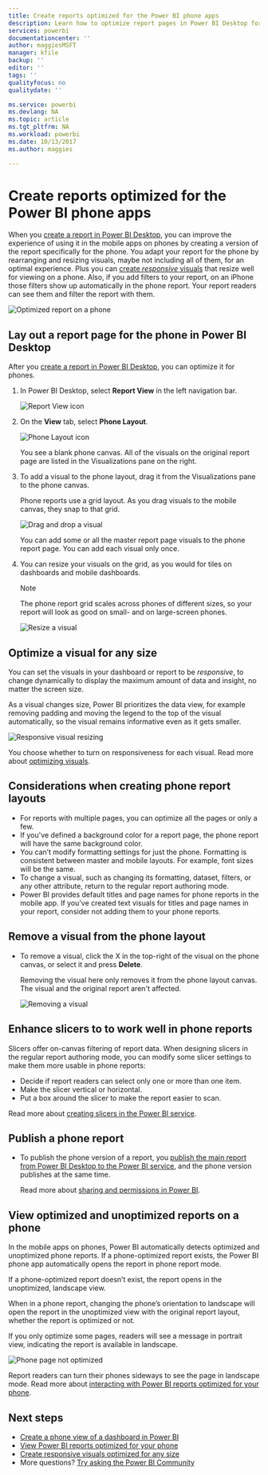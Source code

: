 ```yaml
---
title: Create reports optimized for the Power BI phone apps
description: Learn how to optimize report pages in Power BI Desktop for the Power BI phone apps.
services: powerbi
documentationcenter: ''
author: maggiesMSFT
manager: kfile
backup: ''
editor: ''
tags: ''
qualityfocus: no
qualitydate: ''

ms.service: powerbi
ms.devlang: NA
ms.topic: article
ms.tgt_pltfrm: NA
ms.workload: powerbi
ms.date: 10/13/2017
ms.author: maggies

---
```

# Create reports optimized for the Power BI phone apps
When you [create a report in Power BI Desktop](desktop-report-view.md), you can improve the experience of using it in the mobile apps on phones by creating a version of the report specifically for the phone. You adapt your report for the phone by rearranging and resizing visuals, maybe not including all of them, for an optimal experience. Plus you can [create *responsive* visuals](desktop-create-responsive-visuals.md) that resize well for viewing on a phone. Also, if you add filters to your report, on an iPhone those filters show up automatically in the phone report. Your report readers can see them and filter the report with them.

![Optimized report on a phone](media/desktop-create-phone-report/07-power-bi-phone-report-portrait.png)

## Lay out a report page for the phone in Power BI Desktop
After you [create a report in Power BI Desktop](desktop-report-view.md), you can optimize it for phones.

1. In Power BI Desktop, select **Report View** in the left navigation bar.
   
    ![Report View icon](media/desktop-create-phone-report/pbi_reportviewinpbidesigner_changeview.png)
2. On the **View** tab, select **Phone Layout**.  
   
    ![Phone Layout icon](media/desktop-create-phone-report/power-bi-phone-layout-icon.png)
   
    You see a blank phone canvas. All of the visuals on the original report page are listed in the Visualizations pane on the right.
3. To add a visual to the phone layout, drag it from the Visualizations pane to the phone canvas.
   
    Phone reports use a grid layout. As you drag visuals to the mobile canvas, they snap to that grid.
   
    ![Drag and drop a visual](media/desktop-create-phone-report/02_dragging_and_droping_a_vis.gif)
   
    You can add some or all the master report page visuals to the phone report page. You can add each visual only once.
4. You can resize your visuals on the grid, as you would for tiles on dashboards and mobile dashboards.
   
   > [!NOTE]
   > The phone report grid scales across phones of different sizes, so your report will look as good on small- and on large-screen phones.
   > 
   > 
   
   ![Resize a visual](media/desktop-create-phone-report/03_resizing_a_viz_to_grid.gif)

## Optimize a visual for any size
You can set the visuals in your dashboard or report to be *responsive*, to change dynamically to display the maximum amount of data and insight, no matter the screen size.

As a visual changes size, Power BI prioritizes the data view, for example removing padding and moving the legend to the top of the visual automatically, so the visual remains informative even as it gets smaller.

![Responsive visual resizing](media/desktop-create-phone-report/power-bi-responsive-visual.gif)

You choose whether to turn on responsiveness for each visual. Read more about [optimizing visuals](desktop-create-responsive-visuals.md).

## Considerations when creating phone report layouts
* For reports with multiple pages, you can optimize all the pages or only a few. 
* If you've defined a background color for a report page, the phone report will have the same background color.
* You can’t modify formatting settings for just the phone. Formatting is consistent between master and mobile layouts. For example, font sizes will be the same.
* To change a visual, such as changing its formatting, dataset, filters, or any other attribute, return to the regular report authoring mode.
* Power BI provides default titles and page names for phone reports in the mobile app. If you’ve created text visuals for titles and page names in your report, consider not adding them to your phone reports.     

## Remove a visual from the phone layout
* To remove a visual, click the X in the top-right  of the visual on the phone canvas, or select it and press **Delete**.
  
   Removing the visual here only removes it from the phone layout canvas. The visual and the original report aren't affected.
  
   ![Removing a visual](media/desktop-create-phone-report/05_removing_a_vis.gif)

## Enhance slicers to to work well in phone reports
Slicers offer on-canvas filtering of report data. When designing slicers in the regular report authoring mode, you can modify some slicer settings to make them more usable in phone reports:

* Decide if report readers can select only one or more than one item.
* Make the slicer vertical or horizontal. 
* Put a box around the slicer to make the report easier to scan.

Read more about [creating slicers in the Power BI service](guided-learning/visualizations.yml#step-4).

## Publish a phone report
* To publish the phone version of a report, you [publish the main report from Power BI Desktop to the Power BI service](desktop-upload-desktop-files.md), and the phone version publishes at the same time.
  
    Read more about [sharing and permissions in Power BI](service-how-to-collaborate-distribute-dashboards-reports.md).

## View optimized and unoptimized reports on a phone
In the mobile apps on phones, Power BI automatically detects optimized and unoptimized phone reports. If a phone-optimized report exists, the Power BI phone app automatically opens the report in phone report mode.

If a phone-optimized report doesn’t exist, the report opens in the unoptimized, landscape view.  

When in a phone report, changing the phone’s orientation to landscape will open the report in the unoptimized view with the original report layout, whether the report is optimized or not.

If you only optimize some pages, readers will see a message in portrait view, indicating the report is available in landscape.

![Phone page not optimized](media/desktop-create-phone-report/06-power-bi-phone-report-page-not-optimized.png)

Report readers can turn their phones sideways to see the page in landscape mode. Read more about [interacting with Power BI reports optimized for your phone](mobile-apps-view-phone-report.md).

## Next steps
* [Create a phone view of a dashboard in Power BI](service-create-dashboard-mobile-phone-view.md)
* [View Power BI reports optimized for your phone](mobile-apps-view-phone-report.md)
* [Create responsive visuals optimized for any size](desktop-create-responsive-visuals.md)
* More questions? [Try asking the Power BI Community](http://community.powerbi.com/)

